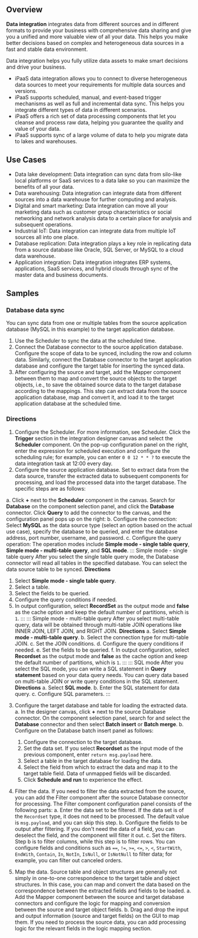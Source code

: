﻿## Overview
**Data integration** integrates data from different sources and in different formats to provide your business with comprehensive data sharing and give you a unified and more valuable view of all your data. This helps you make better decisions based on complex and heterogeneous data sources in a fast and stable data environment.

Data integration helps you fully utilize data assets to make smart decisions and drive your business.
- iPaaS data integration allows you to connect to diverse heterogeneous data sources to meet your requirements for multiple data sources and versions.
- iPaaS supports scheduled, manual, and event-based trigger mechanisms as well as full and incremental data sync. This helps you integrate different types of data in different scenarios.
- iPaaS offers a rich set of data processing components that let you cleanse and process raw data, helping you guarantee the quality and value of your data.
- iPaaS supports sync of a large volume of data to help you migrate data to lakes and warehouses.

 

## Use Cases
- Data lake development: Data integration can sync data from silo-like local platforms or SaaS services to a data lake so you can maximize the benefits of all your data.
- Data warehousing: Data integration can integrate data from different sources into a data warehouse for further computing and analysis.
- Digital and smart marketing: Data integration can move all your marketing data such as customer group characteristics or social networking and network analysis data to a certain place for analysis and subsequent operations.
- Industrial IoT: Data integration can integrate data from multiple IoT sources all into one place.
- Database replication: Data integration plays a key role in replicating data from a source database like Oracle, SQL Server, or MySQL to a cloud data warehouse.
- Application integration: Data integration integrates ERP systems, applications, SaaS services, and hybrid clouds through sync of the master data and business documents.

## Samples
### Database data sync
You can sync data from one or multiple tables from the source application database (MySQL in this example) to the target application database.
1. Use the Scheduler to sync the data at the scheduled time.
2. Connect the Database connector to the source application database. Configure the scope of data to be synced, including the row and column data. Similarly, connect the Database connector to the target application database and configure the target table for inserting the synced data.
3. After configuring the source and target, add the Mapper component between them to map and convert the source objects to the target objects, i.e., to save the obtained source data to the target database according to the mappings. This step can extract data from the source application database, map and convert it, and load it to the target application database at the scheduled time.

### Directions
1. Configure the Scheduler. For more information, see Scheduler.
Click the **Trigger** section in the integration designer canvas and select the **Scheduler** component. On the pop-up configuration panel on the right, enter the expression for scheduled execution and configure the scheduling rule; for example, you can enter `0 0 12 * * ?` to execute the data integration task at 12:00 every day.
2. Configure the source application database. Set to extract data from the data source, transfer the extracted data to subsequent components for processing, and load the processed data into the target database. The specific steps are as follows:

 a. Click **+** next to the **Scheduler** component in the canvas. Search for **Database** on the component selection panel, and click the **Database** connector. Click **Query** to add the connector to the canvas, and the configuration panel pops up on the right:
 b. Configure the connection: Select **MySQL** as the data source type (select an option based on the actual use case), specify the database to be queried, and enter the database address, port number, username, and password.
 c. Configure the query operation: The operation modes include **Simple mode - single table query**, **Simple mode - multi-table query**, and **SQL mode**. 
<dx-tabs>
::: Simple mode - single table query
After you select the single table query mode, the Database connector will read all tables in the specified database. You can select the data source table to be synced.
**Directions**

1. Select **Simple mode - single table query**.
2. Select a table.
3. Select the fields to be queried.
4. Configure the query conditions if needed.
5. In output configuration, select **RecordSet** as the output mode and **false** as the cache option and keep the default number of partitions, which is `1`.
:::
::: Simple mode - multi-table query
After you select multi-table query, data will be obtained through multi-table JOIN operations like INNER JOIN, LEFT JOIN, and RIGHT JOIN.
**Directions**
a. Select **Simple mode - multi-table query**.
b. Select the connection type for multi-table JOIN.
c. Set the JOIN conditions.
d. Configure the query conditions if needed.
e. Set the fields to be queried.
f. In output configuration, select **Recordset** as the output mode and **false** as the cache option and keep the default number of partitions, which is `1`.
:::
::: SQL mode
After you select the SQL mode, you can write a SQL statement in **Query statement** based on your data query needs. You can query data based on multi-table JOIN or write query conditions in the SQL statement.
**Directions**
a. Select **SQL mode**.
b. Enter the SQL statement for data query.
c. Configure SQL parameters.
:::
</dx-tabs>

3. Configure the target database and table for loading the extracted data.
 a. In the designer canvas, click **+** next to the source Database connector. On the component selection panel, search for and select the **Database** connector and then select **Batch insert** or **Batch merge**.
 b. Configure on the Database batch insert panel as follows:
    1. Configure the connection to the target database.
	2. Set the data set. If you select **Recordset** as the input mode of the previous component, enter `return msg.payload` here.
    3. Select a table in the target database for loading the data.
	4. Select the field from which to extract the data and map it to the target table field. Data of unmapped fields will be discarded.
    5. Click **Schedule and run** to experience the effect.

4. Filter the data. If you need to filter the data extracted from the source, you can add the Filter component after the source Database connector for processing. The Filter component configuration panel consists of the following parts:
 a. Enter the data set to be filtered. If the data set is of the `Recordset` type, it does not need to be processed. The default value is `msg.payload`, and you can skip this step.
 b. Configure the fields to be output after filtering. If you don't need the data of a field, you can deselect the field, and the component will filter it out.
 c. Set the filters. Step b is to filter columns, while this step is to filter rows. You can configure fields and conditions such as `==`, `!=`, `>=`, `<=`, `>`, `<`, `StartWith`, `EndWith`, `Contain`, `In`, `NotIn`, `IsNull`, or `IsNotNull` to filter data; for example, you can filter out canceled orders.

5. Map the data. Source table and object structures are generally not simply in one-to-one correspondence to the target table and object structures. In this case, you can map and convert the data based on the correspondence between the extracted fields and fields to be loaded.
 a. Add the Mapper component between the source and target database connectors and configure the logic for mapping and conversion between the source and target object fields.
 b. Drag and drop the input and output information (source and target fields) on the GUI to map them. If you need to process the source data, you can add processing logic for the relevant fields in the logic mapping section.
